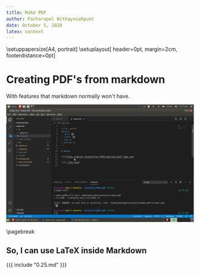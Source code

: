 ```yaml
---
title: Make PDF
author: Pacharapol Withayasakpunt
date: October 5, 2020
latex: context
---
```

<!-- https://wiki.contextgarden.net/Layout -->
<!-- https://tex.stackexchange.com/questions/71048/how-to-set-the-page-layout-dimensions-in-context -->

\setuppapersize[A4, portrait]
\setuplayout[
  header=0pt,
  margin=2cm,
  footerdistance=0pt]

# Creating PDF's from markdown

With features that markdown normally won't have.

![](test.png)

\pagebreak

## So, I can use LaTeX inside Markdown

{{{ include "0.25.md" }}}
